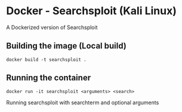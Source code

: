 # Docker - Searchsploit (Kali Linux)

A Dockerized version of Searchsploit

## Building the image (Local build)

```
docker build -t searchsploit .
```

## Running the container

```
docker run -it searchsploit <arguments> <search>
```

Running searchsploit with searchterm and optional arguments

